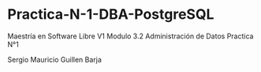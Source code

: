 # Practica-N-1-DBA-PostgreSQL
Maestría en Software Libre V1 Modulo 3.2 Administración de Datos Practica N°1 

Sergio Mauricio Guillen Barja
